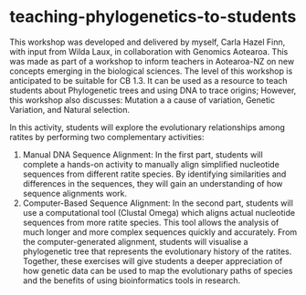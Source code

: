 # teaching-phylogenetics-to-students
This workshop was developed and delivered by myself, Carla Hazel Finn, with input from Wilda Laux, in collaboration with Genomics Aotearoa. This was made as part of a workshop to inform teachers in Aotearoa-NZ on new concepts emerging in the biological sciences.
The level of this workshop is anticipated to be suitable for CB 1.3. It can be used as a resource to teach students about Phylogenetic trees and using DNA to trace origins; 
However, this workshop also discusses: Mutation a a cause of variation, Genetic Variation, and Natural selection.


In this activity, students will explore the evolutionary relationships among ratites by performing two complementary activities:
1.	Manual DNA Sequence Alignment: In the first part, students will complete a hands-on activity to manually align simplified nucleotide sequences from different ratite species. By identifying similarities and differences in the sequences, they will gain an understanding of how sequence alignments work.
2.	Computer-Based Sequence Alignment: In the second part, students will use a computational tool (Clustal Omega) which aligns actual nucleotide sequences from more ratite species. This tool allows the analysis of much longer and more complex sequences quickly and accurately. From the computer-generated alignment, students will visualise a phylogenetic tree that represents the evolutionary history of the ratites.
Together, these exercises will give students a deeper appreciation of how genetic data can be used to map the evolutionary paths of species and the benefits of using bioinformatics tools in research. 
